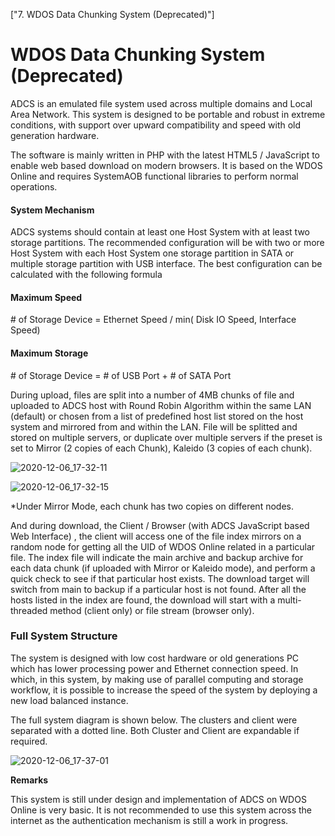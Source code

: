 ["7. WDOS Data Chunking System (Deprecated)"]

# WDOS Data Chunking System (Deprecated)

ADCS is an emulated file system used across multiple domains and Local Area Network. This system is designed to be portable and robust in extreme conditions, with support over upward compatibility and speed with old generation hardware.

The software is mainly written in PHP with the latest HTML5 / JavaScript to enable web based download on modern browsers. It is based on the WDOS Online and requires SystemAOB functional libraries to perform normal operations.

#### System Mechanism

ADCS systems should contain at least one Host System with at least two storage partitions. The recommended configuration will be with two or more Host System with each Host System one storage partition in SATA or multiple storage partition with USB interface. The best configuration can be calculated with the following formula



#### **Maximum Speed**

\# of Storage Device = Ethernet Speed / min( Disk IO Speed, Interface Speed)

#### **Maximum Storage**

\# of Storage Device = # of USB Port + # of SATA Port

During upload, files are split into a number of 4MB chunks of file and uploaded to ADCS host with Round Robin Algorithm within the same LAN (default) or chosen from a list of predefined host list stored on the host system and mirrored from and within the LAN. File will be splitted and stored on multiple servers, or duplicate over multiple servers if the preset is set to Mirror (2 copies of each Chunk), Kaleido (3 copies of each chunk). 



![2020-12-06_17-32-11](../../img/beta/14/2020-12-06_17-32-11.png)



![2020-12-06_17-32-15](../../img/beta/14/2020-12-06_17-32-15.png)

*Under Mirror Mode, each chunk has two copies on different nodes.

And during download, the Client / Browser (with ADCS JavaScript based Web Interface) , the client will access one of the file index mirrors on a random node for getting all the UID of WDOS Online related in a particular file. The index file will indicate the main archive and backup archive for each data chunk (if uploaded with Mirror or Kaleido mode), and perform a quick check to see if that particular host exists. The download target will switch from main to backup if a particular host is not found. After all the hosts listed in the index are found, the download will start with a multi-threaded method (client only) or file stream (browser only).



### Full System Structure

The system is designed with low cost hardware or old generations PC which has lower processing power and Ethernet connection speed. In which, in this system, by making use of parallel computing and storage workflow, it is possible to increase the speed of the system by deploying a new load balanced instance. 

The full system diagram is shown below. The clusters and client were separated with a dotted line. Both Cluster and Client are expandable if required.



![2020-12-06_17-37-01](../../img/beta/14/2020-12-06_17-37-01.png)

**Remarks**

This system is still under design and implementation of ADCS on WDOS Online is very basic. It is not recommended to use this system across the internet as the authentication mechanism is still a work in progress.